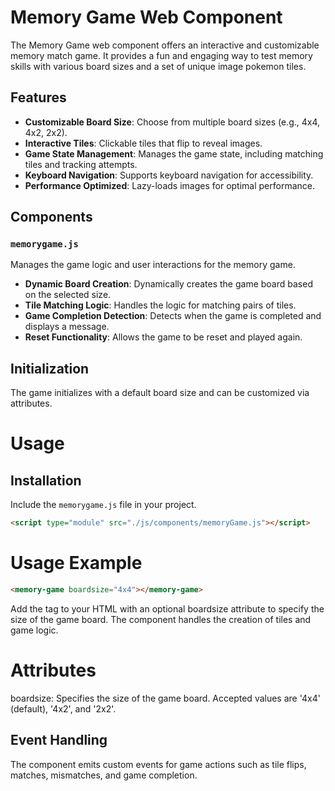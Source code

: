 # Memory Game Web Component

The Memory Game web component offers an interactive and customizable memory match game. It provides a fun and engaging way to test memory skills with various board sizes and a set of unique image pokemon tiles.

## Features

- **Customizable Board Size**: Choose from multiple board sizes (e.g., 4x4, 4x2, 2x2).
- **Interactive Tiles**: Clickable tiles that flip to reveal images.
- **Game State Management**: Manages the game state, including matching tiles and tracking attempts.
- **Keyboard Navigation**: Supports keyboard navigation for accessibility.
- **Performance Optimized**: Lazy-loads images for optimal performance.

## Components

### `memorygame.js`

Manages the game logic and user interactions for the memory game.

- **Dynamic Board Creation**: Dynamically creates the game board based on the selected size.
- **Tile Matching Logic**: Handles the logic for matching pairs of tiles.
- **Game Completion Detection**: Detects when the game is completed and displays a message.
- **Reset Functionality**: Allows the game to be reset and played again.

## Initialization

The game initializes with a default board size and can be customized via attributes.

# Usage
## Installation

Include the `memorygame.js` file in your project.

```html
<script type="module" src="./js/components/memoryGame.js"></script>
```

# Usage Example

```html
<memory-game boardsize="4x4"></memory-game>
```

Add the <memory-game> tag to your HTML with an optional boardsize attribute to specify the size of the game board. The component handles the creation of tiles and game logic.

# Attributes

boardsize: Specifies the size of the game board. Accepted values are '4x4' (default), '4x2', and '2x2'.

## Event Handling

The component emits custom events for game actions such as tile flips, matches, mismatches, and game completion.


